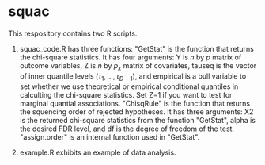 # squac

This respository contains two R scripts.

1. squac_code.R has three functions: "GetStat" is the function that returns the chi-square statistics. It has four arguments: Y is $n$ by $p$ matrix of outcome variables, Z is $n$ by $p_x$ matrix of covariates, tauseq is the vector of inner quantile levels $(\tau_1,\ldots,\tau_{D-1})$, and empirical is a bull variable to set whether we use theoretical or empirical conditional quantiles in calculting the chi-square statistics. Set Z=1 if you want to test for marginal quantial associations. "ChisqRule" is the function that returns the squencing order of rejected hypotheses. It has three arguments: X2 is the returned chi-square statistics from the function "GetStat", alpha is the desired FDR level, and df is the degree of freedom of the test. "assign.order" is an internal function used in "GetStat".

2. example.R exhibits an example of data analysis.




